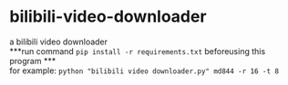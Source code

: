 # bilibili-video-downloader
a bilibili video downloader  
***run command `pip install -r requirements.txt` beforeusing this program ***  
for example: `python "bilibili video downloader.py" md844 -r 16 -t 8`
